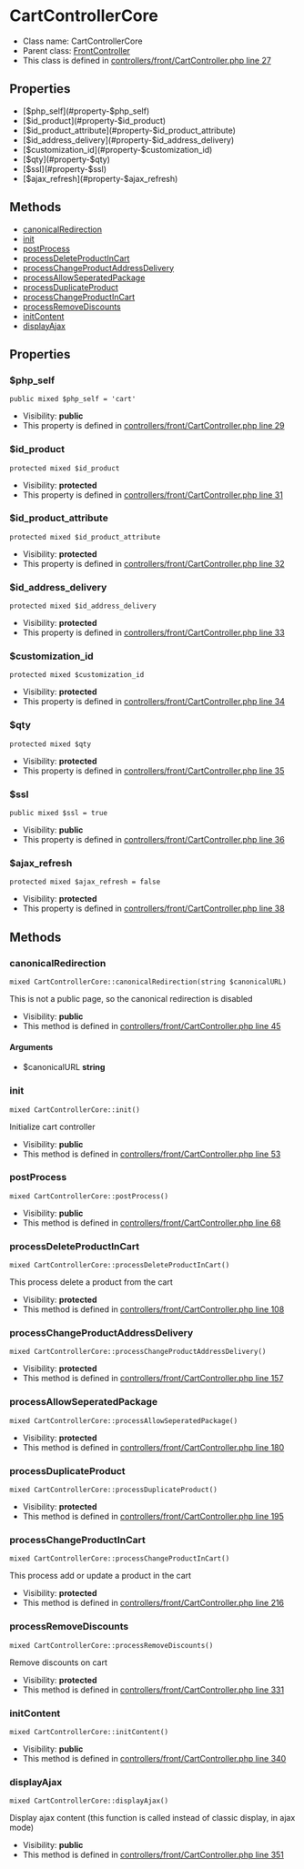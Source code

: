 CartControllerCore
===============






* Class name: CartControllerCore
* Parent class: [FrontController](FrontControllerCore)
* This class is defined in [controllers/front/CartController.php line 27](https://github.com/PrestaShop/PrestaShop/blob/1.6.1.1/controllers/front/CartController.php#L27)





Properties
----------

* [$php_self](#property-$php_self)
* [$id_product](#property-$id_product)
* [$id_product_attribute](#property-$id_product_attribute)
* [$id_address_delivery](#property-$id_address_delivery)
* [$customization_id](#property-$customization_id)
* [$qty](#property-$qty)
* [$ssl](#property-$ssl)
* [$ajax_refresh](#property-$ajax_refresh)

Methods
-------
* [canonicalRedirection](#method-canonicalRedirection)
* [init](#method-init)
* [postProcess](#method-postProcess)
* [processDeleteProductInCart](#method-processDeleteProductInCart)
* [processChangeProductAddressDelivery](#method-processChangeProductAddressDelivery)
* [processAllowSeperatedPackage](#method-processAllowSeperatedPackage)
* [processDuplicateProduct](#method-processDuplicateProduct)
* [processChangeProductInCart](#method-processChangeProductInCart)
* [processRemoveDiscounts](#method-processRemoveDiscounts)
* [initContent](#method-initContent)
* [displayAjax](#method-displayAjax)




Properties
----------


### <a name="property-$php_self"></a>$php_self

    public mixed $php_self = 'cart'





* Visibility: **public**
* This property is defined in [controllers/front/CartController.php line 29](https://github.com/PrestaShop/PrestaShop/blob/1.6.1.1/controllers/front/CartController.php#L29)


### <a name="property-$id_product"></a>$id_product

    protected mixed $id_product





* Visibility: **protected**
* This property is defined in [controllers/front/CartController.php line 31](https://github.com/PrestaShop/PrestaShop/blob/1.6.1.1/controllers/front/CartController.php#L31)


### <a name="property-$id_product_attribute"></a>$id_product_attribute

    protected mixed $id_product_attribute





* Visibility: **protected**
* This property is defined in [controllers/front/CartController.php line 32](https://github.com/PrestaShop/PrestaShop/blob/1.6.1.1/controllers/front/CartController.php#L32)


### <a name="property-$id_address_delivery"></a>$id_address_delivery

    protected mixed $id_address_delivery





* Visibility: **protected**
* This property is defined in [controllers/front/CartController.php line 33](https://github.com/PrestaShop/PrestaShop/blob/1.6.1.1/controllers/front/CartController.php#L33)


### <a name="property-$customization_id"></a>$customization_id

    protected mixed $customization_id





* Visibility: **protected**
* This property is defined in [controllers/front/CartController.php line 34](https://github.com/PrestaShop/PrestaShop/blob/1.6.1.1/controllers/front/CartController.php#L34)


### <a name="property-$qty"></a>$qty

    protected mixed $qty





* Visibility: **protected**
* This property is defined in [controllers/front/CartController.php line 35](https://github.com/PrestaShop/PrestaShop/blob/1.6.1.1/controllers/front/CartController.php#L35)


### <a name="property-$ssl"></a>$ssl

    public mixed $ssl = true





* Visibility: **public**
* This property is defined in [controllers/front/CartController.php line 36](https://github.com/PrestaShop/PrestaShop/blob/1.6.1.1/controllers/front/CartController.php#L36)


### <a name="property-$ajax_refresh"></a>$ajax_refresh

    protected mixed $ajax_refresh = false





* Visibility: **protected**
* This property is defined in [controllers/front/CartController.php line 38](https://github.com/PrestaShop/PrestaShop/blob/1.6.1.1/controllers/front/CartController.php#L38)


Methods
-------


### <a name="method-canonicalRedirection"></a>canonicalRedirection

    mixed CartControllerCore::canonicalRedirection(string $canonicalURL)

This is not a public page, so the canonical redirection is disabled



* Visibility: **public**
* This method is defined in [controllers/front/CartController.php line 45](https://github.com/PrestaShop/PrestaShop/blob/1.6.1.1/controllers/front/CartController.php#L45)


#### Arguments
* $canonicalURL **string**



### <a name="method-init"></a>init

    mixed CartControllerCore::init()

Initialize cart controller



* Visibility: **public**
* This method is defined in [controllers/front/CartController.php line 53](https://github.com/PrestaShop/PrestaShop/blob/1.6.1.1/controllers/front/CartController.php#L53)




### <a name="method-postProcess"></a>postProcess

    mixed CartControllerCore::postProcess()





* Visibility: **public**
* This method is defined in [controllers/front/CartController.php line 68](https://github.com/PrestaShop/PrestaShop/blob/1.6.1.1/controllers/front/CartController.php#L68)




### <a name="method-processDeleteProductInCart"></a>processDeleteProductInCart

    mixed CartControllerCore::processDeleteProductInCart()

This process delete a product from the cart



* Visibility: **protected**
* This method is defined in [controllers/front/CartController.php line 108](https://github.com/PrestaShop/PrestaShop/blob/1.6.1.1/controllers/front/CartController.php#L108)




### <a name="method-processChangeProductAddressDelivery"></a>processChangeProductAddressDelivery

    mixed CartControllerCore::processChangeProductAddressDelivery()





* Visibility: **protected**
* This method is defined in [controllers/front/CartController.php line 157](https://github.com/PrestaShop/PrestaShop/blob/1.6.1.1/controllers/front/CartController.php#L157)




### <a name="method-processAllowSeperatedPackage"></a>processAllowSeperatedPackage

    mixed CartControllerCore::processAllowSeperatedPackage()





* Visibility: **protected**
* This method is defined in [controllers/front/CartController.php line 180](https://github.com/PrestaShop/PrestaShop/blob/1.6.1.1/controllers/front/CartController.php#L180)




### <a name="method-processDuplicateProduct"></a>processDuplicateProduct

    mixed CartControllerCore::processDuplicateProduct()





* Visibility: **protected**
* This method is defined in [controllers/front/CartController.php line 195](https://github.com/PrestaShop/PrestaShop/blob/1.6.1.1/controllers/front/CartController.php#L195)




### <a name="method-processChangeProductInCart"></a>processChangeProductInCart

    mixed CartControllerCore::processChangeProductInCart()

This process add or update a product in the cart



* Visibility: **protected**
* This method is defined in [controllers/front/CartController.php line 216](https://github.com/PrestaShop/PrestaShop/blob/1.6.1.1/controllers/front/CartController.php#L216)




### <a name="method-processRemoveDiscounts"></a>processRemoveDiscounts

    mixed CartControllerCore::processRemoveDiscounts()

Remove discounts on cart



* Visibility: **protected**
* This method is defined in [controllers/front/CartController.php line 331](https://github.com/PrestaShop/PrestaShop/blob/1.6.1.1/controllers/front/CartController.php#L331)




### <a name="method-initContent"></a>initContent

    mixed CartControllerCore::initContent()





* Visibility: **public**
* This method is defined in [controllers/front/CartController.php line 340](https://github.com/PrestaShop/PrestaShop/blob/1.6.1.1/controllers/front/CartController.php#L340)




### <a name="method-displayAjax"></a>displayAjax

    mixed CartControllerCore::displayAjax()

Display ajax content (this function is called instead of classic display, in ajax mode)



* Visibility: **public**
* This method is defined in [controllers/front/CartController.php line 351](https://github.com/PrestaShop/PrestaShop/blob/1.6.1.1/controllers/front/CartController.php#L351)



